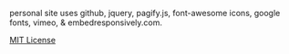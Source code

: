 personal site uses github, jquery, pagify.js, font-awesome icons, google fonts, vimeo, & embedresponsively.com.

[MIT License](http://www.opensource.org/licenses/mit-license.php)

